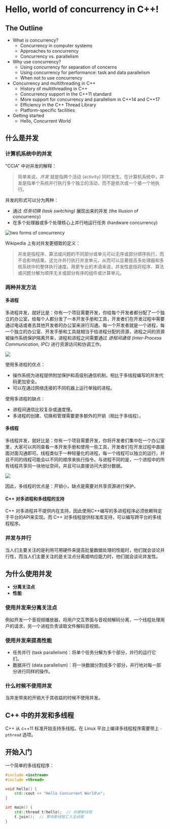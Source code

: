 # Hello, world of concurrency in C++!

## The Outline
- What is concurrency?
    - Concurrency in computer systems
    - Approaches to concurrency
    - Concurrency vs. parallelism
- Why use concurrency?
    - Using concurrency for separation of concerns
    - Using concurrency for performance: task and data parallelism
    - When not to use concurrency
- Concurrency and multithreading in C++
    - History of multithreading in C++
    - Concurrency support in the C++11 standard
    - More support for concurrency and parallelism in C++14 and C++17
    - Efficiency in the C++ Thread Library
    - Platform-specific facilities
- Getting started
    - Hello, Concurrent World

## 什么是并发

### 计算机系统中的并发
"CCIA" 中对并发的解释：
> 简单来说，*并发* 就是指两个活动 (activity) 同时发生。在计算机系统中，并发是指单个系统并行执行多个独立的活动，而不是依次或一个接一个地执行。

并发的形式可以分为两种：
- 通过 *任务切换 (task switching)* 展现出来的并发 (the illusion of concurrency)
- 在多个处理器或多个处理核心上并行地运行任务 (hardware concurrency)

![two forms of concurrency](../imgs/fig-1.1-two_approaches_to_concurrency.png)

Wikipedia 上有对并发更细致的定义：
> 并发是指程序、算法或问题的不同部分或单元可以无序或部分顺序执行，而不会影响结果。这允许并行执行并发单元，从而可以显著提高多处理器和多核系统中的整体执行速度。用更专业的术语来说，并发性是指将程序、算法或问题分解为顺序无关或部分有序的组件或计算单元。

### 两种并发方法
#### 多进程
多进程并发，就好比是：你有一个项目需要开发，你给每个开发者都分配了一个独立的办公室，给每个人都分发了一本开发手册和工具，开发者们在开发过程中需要通过电话或者去其他开发者的办公室来进行沟通。每一个开发者就是一个进程，每一个独立的办公室、开发手册和工具就相当于给进程分配的资源，进程之间的资源被操作系统保护隔离开来，进程和进程之间需要通过 *进程间通信 (Inter-Process Communication, IPC)* 进行资源访问和协调工作。

![](../imgs/fig-1.3-communication_between_processes.png)

使用多进程的优点：
- 操作系统为进程提供附加保护和高级别通信机制，相比于多线程编写的并发代码更加安全。
- 可以在通过网络连接的不同机器上运行单独的进程。

使用多进程的缺点：
- 进程间通信比较复杂或速度慢。
- 多进程的创建、切换和管理需要更多额外的开销（相比于多线程）。

#### 多线程
多线程并发，就好比是：你有一个项目需要开发，你将开发者们集中在一个办公室里，大家可以共同查看一本开发手册和使用一些工具，开发者们在开发过程中直接面对面沟通即可。线程类似于一种轻量化的进程，每一个线程可以独立的运行，并且不同的线程可能会以不同的顺序来执行指令。与进程不同的是，一个进程中的所有线程共享同一块地址空间，并且可以直接访问大部分数据。

![](../imgs/fig-1.4-communication_between_threads.png)

因此，多线程的优点是：开销小，缺点是需要对共享资源进行保护。

#### C++ 对多进程和多线程的支持
C++ 对多进程并不提供内在支持，因此使用C++编写的多进程程序必须依赖特定于平台的API来实现。而 C++ 对多线程提供标准库支持，可以编写跨平台的多线程程序。

### 并发与并行

当人们主要关注的是利用可用硬件来提高批量数据处理的性能时，他们就会谈论并行性，而当人们主要关注的是关注点分离或响应能力时，他们就会谈论并发性。

## 为什么使用并发
- **分离关注点**
- **性能**

### 使用并发来分离关注点
例如开发一个音视频播放器，将用户交互界面与音视频解码分离，一个线程处理用户的请求，另一个进程负责读取文件解码音视频。

### 使用并发来提高性能
- 任务并行 (task parallelism)：将单个任务分解为多个部分，并行的运行它们。
- 数据并行 (data parallelism)：将一块数据分割成多个部分，并行地对每一部分进行同样的操作。

### 什么时候不使用并发
当并发带来的开销大于其收益的时候不使用并发。

## C++ 中的并发和多线程
C++ 从 c++11 标准开始支持多线程。在 Linux 平台上编译多线程程序需要带上 `-pthread` 选项。

## 开始入门

一个简单的多线程程序：
```cpp
#include <iostream>
#include <thread>

void hello() {
    std::cout << "Hello Concurrent World\n";
}

int main() {
    std::thread t(hello);  // 创建新线程
    t.join();  // 等待新线程汇入主线程
}
```